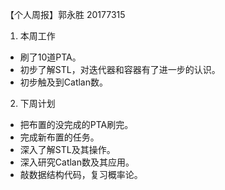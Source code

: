 【个人周报】郭永胜 20177315

1. 本周工作
  - 刷了10道PTA。
  - 初步了解STL，对迭代器和容器有了进一步的认识。
  - 初步触及到Catlan数。
2. 下周计划
  - 把布置的没完成的PTA刷完。
  - 完成新布置的任务。
  - 深入了解STL及其操作。
  - 深入研究Catlan数及其应用。
  - 敲数据结构代码，复习概率论。
